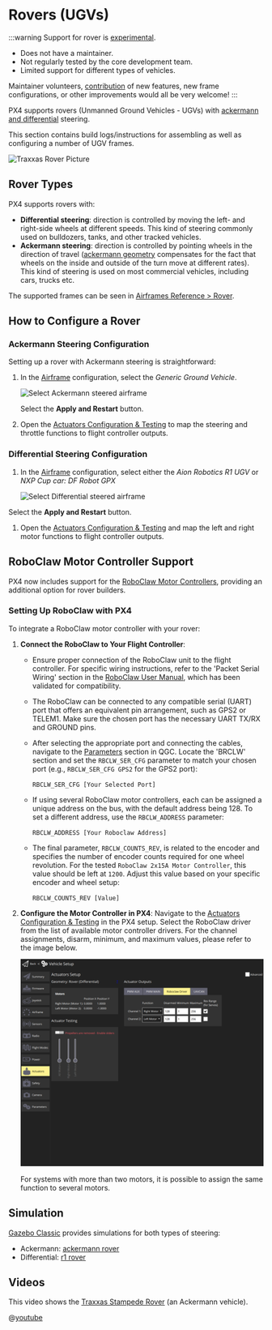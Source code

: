 # Rovers (UGVs)

:::warning
Support for rover is [experimental](../airframes/README.md#experimental-vehicles).

- Does not have a maintainer.
- Not regularly tested by the core development team.
- Limited support for different types of vehicles.

Maintainer volunteers, [contribution](../contribute/README.md) of new features, new frame configurations, or other improvements would all be very welcome!
:::

PX4 supports rovers (Unmanned Ground Vehicles - UGVs) with [ackermann and differential](#rover-types) steering.

This section contains build logs/instructions for assembling as well as configuring a number of UGV frames.

![Traxxas Rover Picture](../../assets/airframes/rover/traxxas_stampede_vxl/final_side.jpg)

## Rover Types

PX4 supports rovers with:

- **Differential steering**: direction is controlled by moving the left- and right-side wheels at different speeds. This kind of steering commonly used on bulldozers, tanks, and other tracked vehicles.
- **Ackermann steering**: direction is controlled by pointing wheels in the direction of travel ([ackermann geometry](https://en.wikipedia.org/wiki/Ackermann_steering_geometry) compensates for the fact that wheels on the inside and outside of the turn move at different rates). This kind of steering is used on most commercial vehicles, including cars, trucks etc.

The supported frames can be seen in [Airframes Reference > Rover](../airframes/airframe_reference.md#rover).

## How to Configure a Rover

### Ackermann Steering Configuration

Setting up a rover with Ackermann steering is straightforward:

1. In the [Airframe](../config/airframe.md) configuration, select the _Generic Ground Vehicle_.

   ![Select Ackermann steered airframe](../../assets/config/airframe/airframe_rover_ackermann.png)

   Select the **Apply and Restart** button.

1. Open the [Actuators Configuration & Testing](../config/actuators.md) to map the steering and throttle functions to flight controller outputs.

### Differential Steering Configuration

1. In the [Airframe](../config/airframe.md) configuration, select either the _Aion Robotics R1 UGV_ or _NXP Cup car: DF Robot GPX_

   ![Select Differential steered airframe](../../assets/config/airframe/airframe_rover_aion.png)

Select the **Apply and Restart** button.

1. Open the [Actuators Configuration & Testing](../config/actuators.md) and map the left and right motor functions to flight controller outputs.

## RoboClaw Motor Controller Support

PX4 now includes support for the [RoboClaw Motor Controllers](https://www.basicmicro.com/RoboClaw-2x15A-Motor-Controller_p_10.html), providing an additional option for rover builders. 

### Setting Up RoboClaw with PX4

To integrate a RoboClaw motor controller with your rover:

1. **Connect the RoboClaw to Your Flight Controller**: 
   - Ensure proper connection of the RoboClaw unit to the flight controller. For specific wiring instructions, refer to the 'Packet Serial Wiring' section in the [RoboClaw User Manual](https://downloads.basicmicro.com/docs/roboclaw_user_manual.pdf), which has been validated for compatibility.
   - The RoboClaw can be connected to any compatible serial (UART) port that offers an equivalent pin arrangement, such as GPS2 or TELEM1. Make sure the chosen port has the necessary UART TX/RX and GROUND pins.
   - After selecting the appropriate port and connecting the cables, navigate to the [Parameters](../advanced_config/parameters.md) section in QGC. Locate the 'BRCLW' section and set the `RBCLW_SER_CFG` parameter to match your chosen port (e.g., `RBCLW_SER_CFG GPS2` for the GPS2 port):

     ```
     RBCLW_SER_CFG [Your Selected Port]
     ```

   - If using several RoboClaw motor controllers, each can be assigned a unique address on the bus, with the default address being 128. To set a different address, use the `RBCLW_ADDRESS` parameter:

     ```
     RBCLW_ADDRESS [Your Roboclaw Address]
     ```

   - The final parameter, `RBCLW_COUNTS_REV`, is related to the encoder and specifies the number of encoder counts required for one wheel revolution. For the tested `RoboClaw 2x15A Motor Controller`, this value should be left at `1200`. Adjust this value based on your specific encoder and wheel setup:

     ```
     RBCLW_COUNTS_REV [Value]
     ```


2. **Configure the Motor Controller in PX4**:
   Navigate to the [Actuators Configuration & Testing](../config/actuators.md) in the PX4 setup.
   Select the RoboClaw driver from the list of available motor controller drivers. For the channel assignments, disarm, minimum, and maximum values, please refer to the image below.

   ![Roboclaw QGC](../../assets/airframes/rover/roboclaw/roboclaw_qgc.png)

   For systems with more than two motors, it is possible to assign the same function to several motors. 

## Simulation

[Gazebo Classic](../sim_gazebo_classic/README.md) provides simulations for both types of steering:

- Ackermann: [ackermann rover](../sim_gazebo_classic/vehicles.md#ackermann-ugv)
- Differential: [r1 rover](../sim_gazebo_classic/vehicles.md#differential-ugv)

## Videos

This video shows the [Traxxas Stampede Rover](../frames_rover/traxxas_stampede.md) (an Ackermann vehicle).

@[youtube](https://youtu.be/N3HvSKS3nCw)


